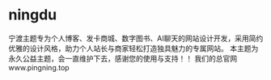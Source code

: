 # ningdu
宁渡主题专为个人博客、发卡商城、数字图书、AI聊天的网站设计开发，采用简约优雅的设计风格，助力个人站长与商家轻松打造独具魅力的专属网站。
本主题为永久公益主题，会一直维护下去，感谢您的使用与支持！！
我们的总官网www.pingning.top
